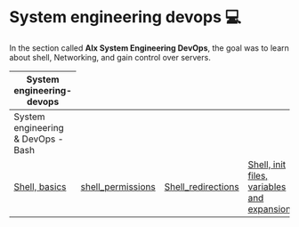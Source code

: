<h1>System engineering devops 💻</h1>
<p> In the section called <b>Alx System Engineering DevOps</b>, the goal was to learn about shell, Networking,  and gain control over servers.</p>
<table>
  <thead>
    <tr><th>
      System engineering-devops</th>
    </tr>
  </thead>
  <tbody>
    <tr><td>System engineering & DevOps - Bash</td> </tr>
    <td> <a href="https://github.com/Saraiin/alx-system_engineering-devops/tree/master/0x00-shell_basics"> Shell, basics</a></td>
    <td> <a href="https://github.com/Saraiin/alx-system_engineering-devops/tree/master/0x01-shell_permissions"> shell_permissions</a></td>
    <td><a href="https://github.com/Saraiin/alx-system_engineering-devops/tree/master/0x02-shell_redirections">Shell_redirections</a></td>
    <td><a href=""> Shell, init files, variables and expansions</a></td>
    <td><a href="">Loops, conditions and parsing</a></td>
    <td><a href=""> Processes and signals </a></td>
  </tbody>
</table>
